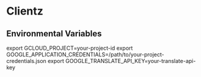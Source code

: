 # Clientz

## Environmental Variables

export GCLOUD_PROJECT=your-project-id
export GOOGLE_APPLICATION_CREDENTIALS=/path/to/your-project-credentials.json
export GOOGLE_TRANSLATE_API_KEY=your-translate-api-key